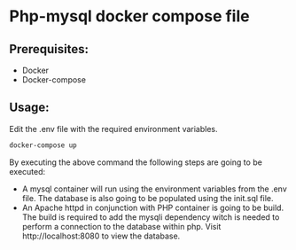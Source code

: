 # Php-mysql docker compose file
## Prerequisites:
- Docker
- Docker-compose
## Usage:
Edit the .env file with the required environment variables. 
```sh
docker-compose up
```
By executing the above command the following steps are going to be executed:
- A mysql container will run using the environment variables from the .env file. The database is also going to be populated using the init.sql file. 
- An Apache httpd in conjunction with PHP container is going to be build. The build is required to add the mysqli dependency witch is needed to perform a connection to the database within php.
Visit http://localhost:8080 to view the database. 